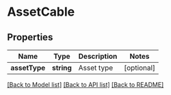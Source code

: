 # AssetCable

## Properties
Name | Type | Description | Notes
------------ | ------------- | ------------- | -------------
**assetType** | **string** | Asset type | [optional] 

[[Back to Model list]](../README.md#documentation-for-models) [[Back to API list]](../README.md#documentation-for-api-endpoints) [[Back to README]](../README.md)


